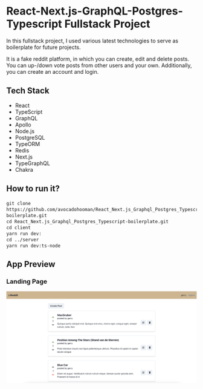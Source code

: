 # React-Next.js-GraphQL-Postgres-Typescript Fullstack Project
In this fullstack project, I used various latest technologies to serve as boilerplate for future projects. 

It is a fake reddit platform, in which you can create, edit and delete posts. You can up-/down vote posts from other users and your own. Additionally, you can create an account and login. 


## Tech Stack
- React
- TypeScript
- GraphQL
- Apollo
- Node.js
- PostgreSQL
- TypeORM
- Redis
- Next.js
- TypeGraphQL
- Chakra

## How to run it?

```
git clone https://github.com/avocadohooman/React_Next.js_Graphql_Postgres_Typescript-boilerplate.git
cd React_Next.js_Graphql_Postgres_Typescript-boilerplate.git
cd client 
yarn run dev:
cd ../server
yarn run dev:ts-node
```

## App Preview
### Landing Page 
![landing](./readme_assets/lireddit_prev.png)

